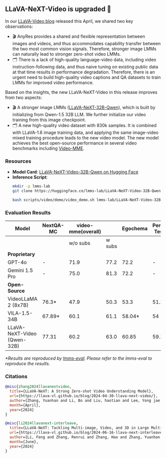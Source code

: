## LLaVA-NeXT-Video is upgraded 🚀

In our [LLaVA-Video blog](https://llava-vl.github.io/blog/2024-04-30-llava-next-video/) released this April, we shared two key observations: 
- 🎬 AnyRes provides a shared and flexible representation between images and videos, and thus accommodates capability transfer between the two most common vision signals. Therefore, stronger image LMMs can naturally lead to stronger zero-shot video LMMs. 
- 🗂️ There is a lack of high-quality language-video data, including video instruction-following data, and thus naive tuning on existing public data at that time results in performance degradation. Therefore, there is an urgent need to build high-quality video captions and QA datasets to train LMMs for improved video performance.

Based on the insights, the new LLaVA-NeXT-Video in this release improves from two aspects:

- 🎬 A stronger image LMMs ([LLaVA-NeXT-32B-Qwen](https://huggingface.co/lmms-lab/llava-next-qwen-32b)), which is built by initializing from Qwen-1.5 32B LLM. We further initialize our video training from this image checkpoint.
- 🗂️ A new high-quality video dataset with 830k samples. It is combined with LLaVA-1.6 image training data, and applying the same image-video mixed training procedure leads to the new video model.
The new model achieves the best open-source performance in several video benchmarks including [Video-MME](https://video-mme.github.io/home_page.html#leaderboard).

### Resources
- **Model Card**: [LLaVA-NeXT-Video-32B-Qwen on Hugging Face](https://huggingface.co/lmms-lab/LLaVA-NeXT-Video-32B-Qwen)
- **Inference Script**:
  ```bash
  mkdir -p lmms-lab
  git clone https://huggingface.co/lmms-lab/LLaVA-NeXT-Video-32B-Qwen lmms-lab/LLaVA-NeXT-Video-32B-Qwen

  bash scripts/video/demo/video_demo.sh lmms-lab/LLaVA-NeXT-Video-32B-Qwen vicuna_v1 32 2 average after grid True playground/demo/xU25MMA2N4aVtYay.mp4
  ```

### Evaluation Results
| Model                       | NextQA-MC | video-mme(overall) |        | Egochema | Perception Test  (val) |
|-----------------------------|-----------|--------------------|--------|----------|------------------------|
|                             |           | w/o subs           | w subs |          |                        |
| **Proprietary**                 |           |                    |        |          |                        |
| GPT-4o                      | -         | 71.9               | 77.2   | 72.2     | -                      |
| Gemini 1.5 Pro              | -         | 75.0               | 81.3   | 72.2     | -                      |
| **Open-Source**                 |           |                    |        |          |                        |
| VideoLLaMA 2 (8x7B)         | 76.3*     | 47.9               | 50.3   | 53.3     | 51.2*                  |
| VILA-1.5-34B                | 67.89*    | 60.1               | 61.1   | 58.04*   | 54                     |
| LLaVA-NeXT-Video (Qwen-32B) | 77.31     | 60.2               | 63.0   | 60.85    | 59.38                  |

_*Results are reproduced by [lmms-eval](https://github.com/EvolvingLMMs-Lab/lmms-eval). Please refer to the lmms-eval to reproduce the results._

### Citations
```bibtex
@misc{zhang2024llavanextvideo,
  title={LLaVA-NeXT: A Strong Zero-shot Video Understanding Model},
  url={https://llava-vl.github.io/blog/2024-04-30-llava-next-video/},
  author={Zhang, Yuanhan and Li, Bo and Liu, haotian and Lee, Yong jae and Gui, Liangke and Fu, Di and Feng, Jiashi and Liu, Ziwei and Li, Chunyuan},
  month={April},
  year={2024}
}

@misc{li2024llavanext-interleave,
  title={LLaVA-NeXT: Tackling Multi-image, Video, and 3D in Large Multimodal Models},
  url={https://llava-vl.github.io/blog/2024-06-16-llava-next-interleave/},
  author={Li, Feng and Zhang, Renrui and Zhang, Hao and Zhang, Yuanhan and Li, Bo and Li, Wei and Ma, Zejun and Li, Chunyuan},
  month={June},
  year={2024}
}
